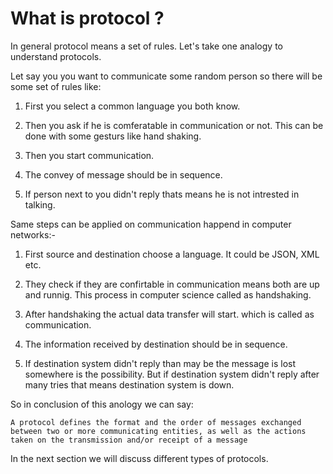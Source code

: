 # What is protocol ?

In general protocol means a set of rules. Let's take one analogy to understand protocols.

Let say you you want to communicate some random person so there will be some set of rules like:

1. First you select a common language you both know.

2. Then you ask if he is comferatable in communication or not. This can be done with some gesturs like hand shaking.

3. Then you start communication.

4. The convey of message should be in sequence.

5. If person next to you didn't reply thats means he is not intrested in talking.

Same steps can be applied on communication happend in computer networks:-

1. First source and destination choose a language. It could be JSON, XML etc.

2. They check if they are confirtable in communication means both are up and runnig. This process in computer science called as handshaking.

3. After handshaking the actual data transfer will start. which is called as communication.

4. The information received by destination should be in sequence.

5. If destination system didn't reply than may be the message is lost somewhere is the possibility. But if destination system didn't reply after many tries that means destination system is down.

So in conclusion of this anology we can say:

`A protocol defines the format and the order of messages exchanged between two or more communicating entities, as well as the actions taken on the transmission and/or receipt of a message`

In the next section we will discuss different types of protocols.
